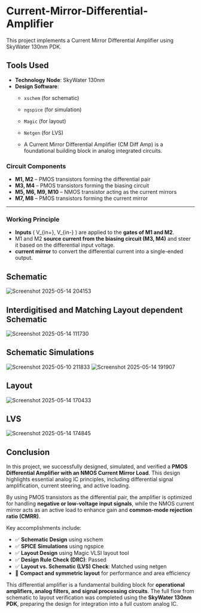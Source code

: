 # Current-Mirror-Differential-Amplifier
This project implements a Current Mirror Differential Amplifier using SkyWater 130nm PDK. 

## Tools Used
- **Technology Node**: SkyWater 130nm
- **Design Software**:
  - `xschem` (for schematic)
  - `ngspice` (for simulation)
  - `Magic` (for layout)
  - `Netgen` (for LVS)
 
  - A Current Mirror Differential Amplifier (CM Diff Amp) is a foundational building block in analog integrated circuits.


### Circuit Components
- **M1, M2** – PMOS transistors forming the differential pair
- **M3, M4** – PMOS transistors forming the biasing circuit
- **M5, M6, M9, M10** – NMOS transistor acting as the current mirrors
- **M7, M8** – PMOS transistors forming the current mirror

---

### Working Principle
- **Inputs** \( V_{in+}, V_{in-} \) are applied to the **gates of M1 and M2**.
- M1 and M2 **source current from the biasing circuit (M3, M4)** and steer it based on the differential input voltage.
- **current mirror** to convert the differential current into a single-ended output.

## Schematic
![Screenshot 2025-05-14 204153](https://github.com/user-attachments/assets/6641041d-a446-43c0-9026-738be9dbba24)

## Interdigitised and Matching Layout dependent Schematic
![Screenshot 2025-05-14 111730](https://github.com/user-attachments/assets/01daca8d-12e1-4427-9f90-148077b09498)

## Schematic Simulations
![Screenshot 2025-05-10 211833](https://github.com/user-attachments/assets/a84bc8a2-970b-4aac-9f13-54c32b27cf5f)
![Screenshot 2025-05-14 191907](https://github.com/user-attachments/assets/b2a88af3-63ff-4920-9983-7466b9283e5e)

## Layout

![Screenshot 2025-05-14 170433](https://github.com/user-attachments/assets/642c74f0-5f7c-497f-bed7-c8fe245c05cd)

## LVS
![Screenshot 2025-05-14 174845](https://github.com/user-attachments/assets/4c63aa67-3b2d-491b-85df-1e1d980bc021)

## Conclusion
In this project, we successfully designed, simulated, and verified a **PMOS Differential Amplifier with an NMOS Current Mirror Load**. This design highlights essential analog IC principles, including differential signal amplification, current steering, and active loading.

By using PMOS transistors as the differential pair, the amplifier is optimized for handling **negative or low-voltage input signals**, while the NMOS current mirror acts as an active load to enhance gain and **common-mode rejection ratio (CMRR)**.

Key accomplishments include:
- ✅ **Schematic Design** using xschem
- ✅ **SPICE Simulations** using ngspice
- ✅ **Layout Design** using Magic VLSI layout tool
- ✅ **Design Rule Check (DRC)**: Passed
- ✅ **Layout vs. Schematic (LVS) Check**: Matched using netgen
- 📐 **Compact and symmetric layout** for performance and area efficiency


This differential amplifier is a fundamental building block for **operational amplifiers, analog filters, and signal processing circuits**. The full flow from schematic to layout verification was completed using the **SkyWater 130nm PDK**, preparing the design for integration into a full custom analog IC.





